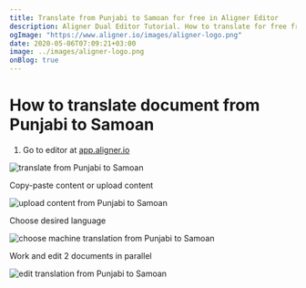 ```yaml
---
title: Translate from Punjabi to Samoan for free in Aligner Editor
description: Aligner Dual Editor Tutorial. How to translate for free from Punjabi to Samoan. Aligner is multilingual document management platform. 
ogImage: "https://www.aligner.io/images/aligner-logo.png"
date: 2020-05-06T07:09:21+03:00
image: ../images/aligner-logo.png
onBlog: true
---
```


# How to translate document from Punjabi to Samoan

1. Go to editor at [app.aligner.io](https://app.aligner.io "Aligner App web page")

![translate from Punjabi to Samoan](../aligner-blank-editor.png "translate from Punjabi to Samoan")

Copy-paste content or upload content

![upload content from Punjabi to Samoan](../aligner-uploaded-document.png "upload content from Punjabi to Samoan")

Choose desired language

![choose machine translation from Punjabi to Samoan](../aligner-language-dropdown.png "choose machine translation from Punjabi to Samoan")

Work and edit 2 documents in parallel

![edit translation from Punjabi to Samoan](../aligner-double-sitded-editor.png "edit translation from Punjabi to Samoan")


